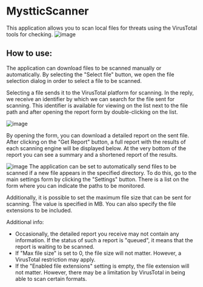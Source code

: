 # MystticScanner
This application allows you to scan local files for threats using the VirusTotal tools for checking.
![image](https://user-images.githubusercontent.com/19372942/174670166-c2d461a9-2db1-4d98-b37d-3d12083b9c1e.png)

## How to use:
The application can download files to be scanned manually or automatically. 
By selecting the "Select file" button, we open the file selection dialog in order to select a file to be scanned.

Selecting a file sends it to the VirusTotal platform for scanning. 
In the reply, we receive an identifier by which we can search for the file sent for scanning.
This identifier is available for viewing on the list next to the file path and after opening the report form by double-clicking on the list.

![image](https://user-images.githubusercontent.com/19372942/174670225-b93331eb-38cb-4775-9113-ec9d3628ad1a.png)

By opening the form, you can download a detailed report on the sent file.
After clicking on the "Get Report" button, a full report with the results of each scanning engine will be displayed below. 
At the very bottom of the report you can see a summary and a shortened report of the results.

![image](https://user-images.githubusercontent.com/19372942/174670256-45566005-f126-4b04-98d8-4325fe9d729d.png)
The application can be set to automatically send files to be scanned if a new file appears in the specified directory. 
To do this, go to the main settings form by clicking the "Settings" button.
There is a list on the form where you can indicate the paths to be monitored.

Additionally, it is possible to set the maximum file size that can be sent for scanning. The value is specified in MB. You can also specify the file extensions to be included.


Additional info:

- Occasionally, the detailed report you receive may not contain any information. If the status of such a report is "queued", it means that the report is waiting to be scanned.
- If "Max file size" is set to 0, the file size will not matter. However, a VirusTotal restriction may apply.
- If the "Enabled file extensions" setting is empty, the file extension will not matter. However, there may be a limitation by VirusTotal in being able to scan certain formats.
